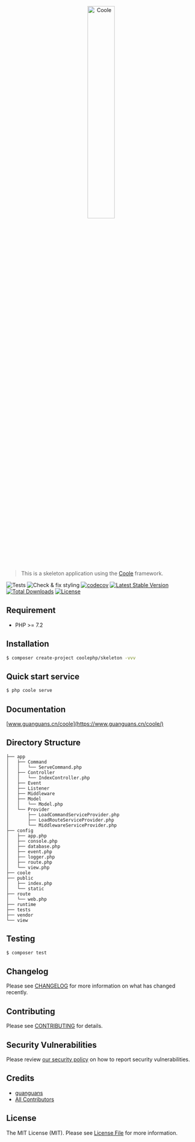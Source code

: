 <p align="center"><img src="./docs/logo.png" width="38%" alt="Coole"></p>

> This is a skeleton application using the [Coole](https://github.com/guanguans/coole) framework.

![Tests](https://github.com/coolephp/skeleton/workflows/Tests/badge.svg)
![Check & fix styling](https://github.com/coolephp/skeleton/workflows/Check%20&%20fix%20styling/badge.svg)
[![codecov](https://codecov.io/gh/coolephp/skeleton/branch/main/graph/badge.svg?token=URGFAWS6S4)](https://codecov.io/gh/coolephp/skeleton)
[![Latest Stable Version](https://poser.pugx.org/coolephp/skeleton/v)](//packagist.org/packages/coolephp/skeleton)
[![Total Downloads](https://poser.pugx.org/coolephp/skeleton/downloads)](//packagist.org/packages/coolephp/skeleton)
[![License](https://poser.pugx.org/coolephp/skeleton/license)](//packagist.org/packages/coolephp/skeleton)

## Requirement

* PHP >= 7.2

## Installation

``` bash
$ composer create-project coolephp/skeleton -vvv
```

## Quick start service

``` php
$ php coole serve
```

## Documentation

[www.guanguans.cn/coole](https://www.guanguans.cn/coole/)

## Directory Structure

```plain
├── app
│   ├── Command
│   │   └── ServeCommand.php
│   ├── Controller
│   │   └── IndexController.php
│   ├── Event
│   ├── Listener
│   ├── Middleware
│   ├── Model
│   │   └── Model.php
│   └── Provider
│       ├── LoadCommandServiceProvider.php
│       ├── LoadRouteServiceProvider.php
│       └── MiddlewareServiceProvider.php
├── config
│   ├── app.php
│   ├── console.php
│   ├── database.php
│   ├── event.php
│   ├── logger.php
│   ├── route.php
│   └── view.php
├── coole
├── public
│   ├── index.php
│   └── static
├── route
│   └── web.php
├── runtime
├── tests
├── vendor
└── view
```

## Testing

``` bash
$ composer test
```

## Changelog

Please see [CHANGELOG](CHANGELOG.md) for more information on what has changed recently.

## Contributing

Please see [CONTRIBUTING](.github/CONTRIBUTING.md) for details.

## Security Vulnerabilities

Please review [our security policy](../../security/policy) on how to report security vulnerabilities.

## Credits

* [guanguans](https://github.com/guanguans)
* [All Contributors](../../contributors)

## License

The MIT License (MIT). Please see [License File](LICENSE) for more information.
